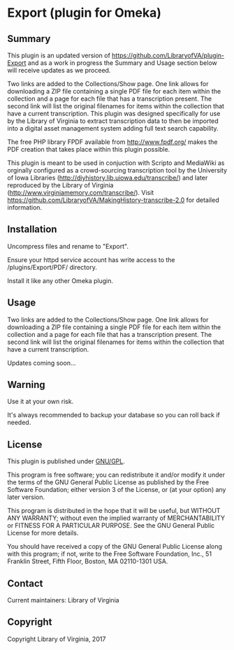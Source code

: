 Export (plugin for Omeka)
=============================


Summary
-------

This plugin is an updated version of https://github.com/LibraryofVA/plugin-Export
and as a work in progress the Summary and Usage section below will receive updates
as we proceed.

Two links are added to the Collections/Show page. One link allows for downloading 
a ZIP file containing a single PDF file for each item within the collection and 
a page for each file that has a transcription present. The second link will list 
the original filenames for items within the collection that have a current transcription.
This plugin was designed specifically for use by the Library of Virginia to extract transcription
data to then be imported into a digital asset management system adding full text search capability.

The free PHP library FPDF available from http://www.fpdf.org/ makes the PDF creation
that takes place within this plugin possible.

This plugin is meant to be used in conjuction with Scripto and MediaWiki as orginally
configured as a crowd-sourcing transcription tool by the University of Iowa Libraries
(http://diyhistory.lib.uiowa.edu/transcribe/) and later reproduced by the Library of Virginia
(http://www.virginiamemory.com/transcribe/). Visit https://github.com/LibraryofVA/MakingHistory-transcribe-2.0
for detailed information.

Installation
------------

Uncompress files and rename to "Export".

Ensure your httpd service account has write access to the /plugins/Export/PDF/ directory.

Install it like any other Omeka plugin.


Usage
-----

Two links are added to the Collections/Show page. One link allows for downloading 
a ZIP file containing a single PDF file for each item within the collection and 
a page for each file that has a transcription present. The second link will list 
the original filenames for items within the collection that have a current transcription.

Updates coming soon...


Warning
-------

Use it at your own risk.

It's always recommended to backup your database so you can roll back if needed.


License
-------

This plugin is published under [GNU/GPL](https://www.gnu.org/licenses/gpl-3.0.html).

This program is free software; you can redistribute it and/or modify it under
the terms of the GNU General Public License as published by the Free Software
Foundation; either version 3 of the License, or (at your option) any later
version.

This program is distributed in the hope that it will be useful, but WITHOUT
ANY WARRANTY; without even the implied warranty of MERCHANTABILITY or FITNESS
FOR A PARTICULAR PURPOSE. See the GNU General Public License for more
details.

You should have received a copy of the GNU General Public License along with
this program; if not, write to the Free Software Foundation, Inc.,
51 Franklin Street, Fifth Floor, Boston, MA 02110-1301 USA.


Contact
-------

Current maintainers:
Library of Virginia

Copyright
---------

Copyright Library of Virginia, 2017
